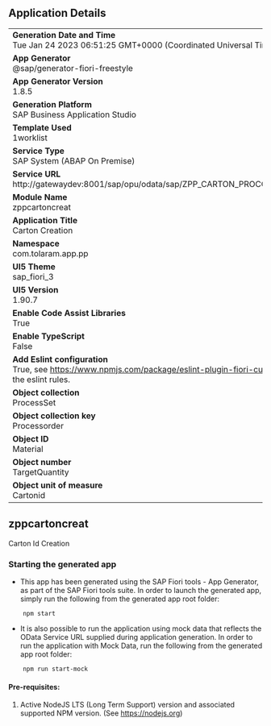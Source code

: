 ## Application Details
|               |
| ------------- |
|**Generation Date and Time**<br>Tue Jan 24 2023 06:51:25 GMT+0000 (Coordinated Universal Time)|
|**App Generator**<br>@sap/generator-fiori-freestyle|
|**App Generator Version**<br>1.8.5|
|**Generation Platform**<br>SAP Business Application Studio|
|**Template Used**<br>1worklist|
|**Service Type**<br>SAP System (ABAP On Premise)|
|**Service URL**<br>http://gatewaydev:8001/sap/opu/odata/sap/ZPP_CARTON_PROCCEESS_SRV
|**Module Name**<br>zppcartoncreat|
|**Application Title**<br>Carton Creation|
|**Namespace**<br>com.tolaram.app.pp|
|**UI5 Theme**<br>sap_fiori_3|
|**UI5 Version**<br>1.90.7|
|**Enable Code Assist Libraries**<br>True|
|**Enable TypeScript**<br>False|
|**Add Eslint configuration**<br>True, see https://www.npmjs.com/package/eslint-plugin-fiori-custom for the eslint rules.|
|**Object collection**<br>ProcessSet|
|**Object collection key**<br>Processorder|
|**Object ID**<br>Material|
|**Object number**<br>TargetQuantity|
|**Object unit of measure**<br>Cartonid|

## zppcartoncreat

Carton Id Creation

### Starting the generated app

-   This app has been generated using the SAP Fiori tools - App Generator, as part of the SAP Fiori tools suite.  In order to launch the generated app, simply run the following from the generated app root folder:

```
    npm start
```

- It is also possible to run the application using mock data that reflects the OData Service URL supplied during application generation.  In order to run the application with Mock Data, run the following from the generated app root folder:

```
    npm run start-mock
```

#### Pre-requisites:

1. Active NodeJS LTS (Long Term Support) version and associated supported NPM version.  (See https://nodejs.org)


